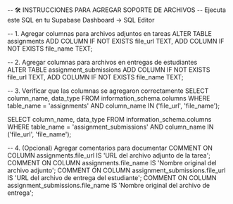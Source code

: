 -- 🛠️ INSTRUCCIONES PARA AGREGAR SOPORTE DE ARCHIVOS
-- Ejecuta este SQL en tu Supabase Dashboard -> SQL Editor

-- 1. Agregar columnas para archivos adjuntos en tareas
ALTER TABLE assignments
ADD COLUMN IF NOT EXISTS file_url TEXT,
ADD COLUMN IF NOT EXISTS file_name TEXT;

-- 2. Agregar columnas para archivos en entregas de estudiantes  
ALTER TABLE assignment_submissions
ADD COLUMN IF NOT EXISTS file_url TEXT,
ADD COLUMN IF NOT EXISTS file_name TEXT;

-- 3. Verificar que las columnas se agregaron correctamente
SELECT column_name, data_type
FROM information_schema.columns
WHERE table_name = 'assignments'
AND column_name IN ('file_url', 'file_name');

SELECT column_name, data_type
FROM information_schema.columns
WHERE table_name = 'assignment_submissions'
AND column_name IN ('file_url', 'file_name');

-- 4. (Opcional) Agregar comentarios para documentar
COMMENT ON COLUMN assignments.file_url IS 'URL del archivo adjunto de la tarea';
COMMENT ON COLUMN assignments.file_name IS 'Nombre original del archivo adjunto';
COMMENT ON COLUMN assignment_submissions.file_url IS 'URL del archivo de entrega del estudiante';
COMMENT ON COLUMN assignment_submissions.file_name IS 'Nombre original del archivo de entrega';
